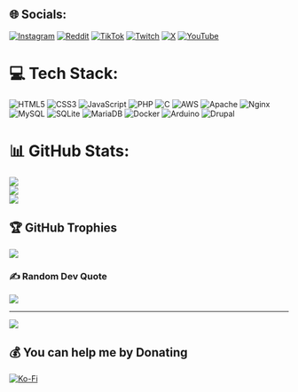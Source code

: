 
## 🌐 Socials:
[![Instagram](https://img.shields.io/badge/Instagram-%23E4405F.svg?logo=Instagram&logoColor=white)](https://instagram.com/ioannis20x) [![Reddit](https://img.shields.io/badge/Reddit-%23FF4500.svg?logo=Reddit&logoColor=white)](https://reddit.com/user/ioannis20xx) [![TikTok](https://img.shields.io/badge/TikTok-%23000000.svg?logo=TikTok&logoColor=white)](https://tiktok.com/@ioannis20x) [![Twitch](https://img.shields.io/badge/Twitch-%239146FF.svg?logo=Twitch&logoColor=white)](https://twitch.tv/ioannis20x) [![X](https://img.shields.io/badge/X-black.svg?logo=X&logoColor=white)](https://x.com/ioannis20x) [![YouTube](https://img.shields.io/badge/YouTube-%23FF0000.svg?logo=YouTube&logoColor=white)](https://youtube.com/@UCpZfyCJS5onxWXtUBsouShg) 

# 💻 Tech Stack:
![HTML5](https://img.shields.io/badge/html5-%23E34F26.svg?style=for-the-badge&logo=html5&logoColor=white) ![CSS3](https://img.shields.io/badge/css3-%231572B6.svg?style=for-the-badge&logo=css3&logoColor=white) ![JavaScript](https://img.shields.io/badge/javascript-%23323330.svg?style=for-the-badge&logo=javascript&logoColor=%23F7DF1E) ![PHP](https://img.shields.io/badge/php-%23777BB4.svg?style=for-the-badge&logo=php&logoColor=white) ![C](https://img.shields.io/badge/c-%2300599C.svg?style=for-the-badge&logo=c&logoColor=white) ![AWS](https://img.shields.io/badge/AWS-%23FF9900.svg?style=for-the-badge&logo=amazon-aws&logoColor=white) ![Apache](https://img.shields.io/badge/apache-%23D42029.svg?style=for-the-badge&logo=apache&logoColor=white) ![Nginx](https://img.shields.io/badge/nginx-%23009639.svg?style=for-the-badge&logo=nginx&logoColor=white) ![MySQL](https://img.shields.io/badge/mysql-%2300000f.svg?style=for-the-badge&logo=mysql&logoColor=white) ![SQLite](https://img.shields.io/badge/sqlite-%2307405e.svg?style=for-the-badge&logo=sqlite&logoColor=white) ![MariaDB](https://img.shields.io/badge/MariaDB-003545?style=for-the-badge&logo=mariadb&logoColor=white) ![Docker](https://img.shields.io/badge/docker-%230db7ed.svg?style=for-the-badge&logo=docker&logoColor=white) ![Arduino](https://img.shields.io/badge/-Arduino-00979D?style=for-the-badge&logo=Arduino&logoColor=white) ![Drupal](https://img.shields.io/badge/drupal-%230678BE.svg?style=for-the-badge&logo=drupal&logoColor=white)
# 📊 GitHub Stats:
![](https://github-readme-stats.vercel.app/api?username=Ioannis20x&theme=dark&hide_border=false&include_all_commits=false&count_private=false)<br/>
![](https://github-readme-streak-stats.herokuapp.com/?user=Ioannis20x&theme=dark&hide_border=false)<br/>
![](https://github-readme-stats.vercel.app/api/top-langs/?username=Ioannis20x&theme=dark&hide_border=false&include_all_commits=false&count_private=false&layout=compact)

## 🏆 GitHub Trophies
![](https://github-profile-trophy.vercel.app/?username=Ioannis20x&theme=radical&no-frame=false&no-bg=true&margin-w=4)

### ✍️ Random Dev Quote
![](https://quotes-github-readme.vercel.app/api?type=horizontal&theme=radical)

---
[![](https://visitcount.itsvg.in/api?id=Ioannis20x&icon=0&color=8)](https://visitcount.itsvg.in)

  ## 💰 You can help me by Donating
  [![Ko-Fi](https://img.shields.io/badge/Ko--fi-F16061?style=for-the-badge&logo=ko-fi&logoColor=white)](https://ko-fi.com/ioannis20x) 

  
<!-- Proudly created with GPRM ( https://gprm.itsvg.in ) -->
